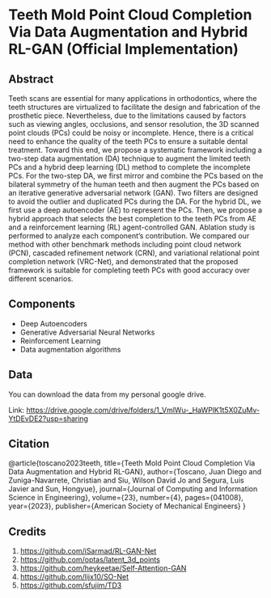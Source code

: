 # Teeth Mold Point Cloud Completion Via Data Augmentation and Hybrid RL-GAN (Official Implementation)

## Abstract

Teeth scans are essential for many applications in orthodontics, where the teeth structures
are virtualized to facilitate the design and fabrication of the prosthetic piece. Nevertheless,
due to the limitations caused by factors such as viewing angles, occlusions, and sensor resolution, the 3D scanned point clouds (PCs) could be noisy or incomplete. Hence, there is a
critical need to enhance the quality of the teeth PCs to ensure a suitable dental treatment.
Toward this end, we propose a systematic framework including a two-step data augmentation (DA) technique to augment the limited teeth PCs and a hybrid deep learning (DL)
method to complete the incomplete PCs. For the two-step DA, we first mirror and
combine the PCs based on the bilateral symmetry of the human teeth and then augment
the PCs based on an iterative generative adversarial network (GAN). Two filters are
designed to avoid the outlier and duplicated PCs during the DA. For the hybrid DL, we
first use a deep autoencoder (AE) to represent the PCs. Then, we propose a hybrid approach
that selects the best completion to the teeth PCs from AE and a reinforcement learning (RL)
agent-controlled GAN. Ablation study is performed to analyze each component’s contribution. We compared our method with other benchmark methods including point cloud
network (PCN), cascaded refinement network (CRN), and variational relational point completion network (VRC-Net), and demonstrated that the proposed framework is suitable for
completing teeth PCs with good accuracy over different scenarios.
## Components
 - Deep Autoencoders
 - Generative Adversarial Neural Networks
 - Reinforcement Learning
 - Data augmentation algorithms
## Data
You can download the data from my personal google drive.

Link: https://drive.google.com/drive/folders/1_VmlWu-_HaWPlK1t5X0ZuMv-YtDEvDE2?usp=sharing
## Citation
@article{toscano2023teeth,
  title={Teeth Mold Point Cloud Completion Via Data Augmentation and Hybrid RL-GAN},
  author={Toscano, Juan Diego and Zuniga-Navarrete, Christian and Siu, Wilson David Jo and Segura, Luis Javier and Sun, Hongyue},
  journal={Journal of Computing and Information Science in Engineering},
  volume={23},
  number={4},
  pages={041008},
  year={2023},
  publisher={American Society of Mechanical Engineers}
}
## Credits 
1. https://github.com/iSarmad/RL-GAN-Net
2. https://github.com/optas/latent_3d_points
3. https://github.com/heykeetae/Self-Attention-GAN
4. https://github.com/lijx10/SO-Net
5. https://github.com/sfujim/TD3
